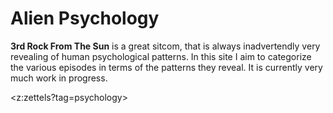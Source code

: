 # Alien Psychology

**3rd Rock From The Sun** is a great sitcom, that is always inadvertendly very revealing of human psychological patterns. In this site I aim to categorize the various episodes in terms of the patterns they reveal. It is currently very much work in progress.

<z:zettels?tag=psychology>
